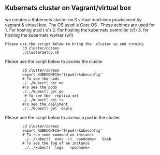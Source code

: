  ##  Kubernets cluster on  Vagrant/virtual box 
 we creates  a Kubernets cluster on 3 virtual machines provisioned by vagrant & virtual box. The OS used is Core OS   . 
 These achines are used for 
    1. For hosting etcd  ( e1)
    2. For hosting the kubernets controller (c1)
    3. for hosting the kubernets worker  (w1)
     
    Please use the script below to bring the  cluster up and running  
            cd cluster/coreos
            ./clusterSetup.sh  

 Please use the script below to  access the cluster  
      
            cd cluster/coreos
            export KUBECONFIG="$(pwd)/kubeconfig"
            # To see the nods  
            ./../kubectl get no 
            #To see the pods  
            ./../kubectl get po
             # To see the  replica set   
            ./../kubectl get rs 
            #To see the deplyment  
            ./../kubectl get  deplo 


Please use the script below to  access a pod in the cluster    
      
            cd cluster/coreos
            export KUBECONFIG="$(pwd)/kubeconfig"
            # To run some command on instance   
             ./../kubectl  exec -it  <podname>   bash
            # To see the log of an instance  
             ./../kubectl  logs   <podname> 